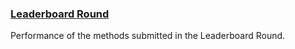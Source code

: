 <!-- ### [**Final Round**](#)
Performance of the final methods submitted in the Final Round (along with each team's writeup). -->

### [**Leaderboard Round**](#!Synapse:syn25829070/wiki/611106) 
Performance of the methods submitted in the Leaderboard Round.
